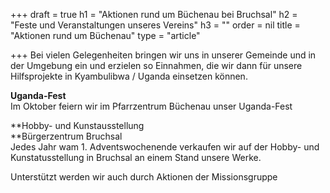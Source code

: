+++
draft = true
h1 = "Aktionen rund um Büchenau bei Bruchsal"
h2 = "Feste und Veranstaltungen unseres Vereins"
h3 = ""
order = nil
title = "Aktionen rund um Büchenau"
type = "article"

+++
Bei vielen Gelegenheiten bringen wir uns in unserer Gemeinde und in der Umgebung ein und erzielen so Einnahmen, die wir dann für unsere Hilfsprojekte in Kyambulibwa / Uganda einsetzen können. 

**Uganda-Fest**  
Im Oktober feiern wir im Pfarrzentrum Büchenau unser Uganda-Fest

**Hobby- und Kunstausstellung  
**Bürgerzentrum Bruchsal  
Jedes Jahr wam 1. Adventswochenende verkaufen wir auf der Hobby- und Kunstatusstellung in Bruchsal an einem Stand unsere Werke.

Unterstützt werden wir auch durch Aktionen der Missionsgruppe 